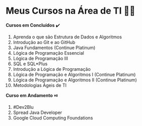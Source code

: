 # Meus Cursos na Área de TI :man_student:

**Cursos em Concluídos** :heavy_check_mark:

1. Aprenda o que são Estrutura de Dados e Algoritmos
2. Introdução ao Git e ao GitHub
3. Java Fundamentos (Continue Platinum)
4. Lógica de Programação Essencial
5. Lógica de Programação III
6. SQL e SQL*Plus
7. Introdução a Lógica de Programação
8. Lógica de Programação e Algoritmos I (Continue Platinum)
9. Lógica de Programação e Algoritmos II (Continue Platinum)
10. Metodologias Ágeis de TI

**Curso em Andamento** :play_or_pause_button:

1. #Dev2Blu
2. Spread Java Developer
3. Google Cloud Computing Foundations









